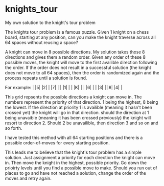 # knights_tour
My own solution to the knight's tour problem

The knights tour problem is a famous puzzle. Given 1 knight on a chess board, starting at any position, can you make the knight traverse across all 64 spaces without reusing a space?

A knight can move in 8 possible directions. My solution takes those 8 directions and gives them a random order. Given any order of these 8 possible moves, the knight will move to the first availible direction following the order. If the order does not result in a successful solution (the knight does not move to all 64 spaces), then the order is randomized again and the process repeats until a solution is found.

For example:
| |5| |2| |
|7| | | |1|
| | |K| | |
|6| | | |3|
| |8| |4| |

This grid repsents the possible directions a knight can move in. The numbers represent the priority of that direction. 1 being the highest, 8 being the lowest. If the direction at priority 1 is availible (meaning it hasn't been crossed yet) the knight will go in that direction. should the direction at 1 being unavaible (meaning it has been crossed previously) the knight will resort to direction 2. Should 2 be unavailible, then direction 3 and so on and so forth. 

I have tested this method with all 64 starting positions and there is a possible order-of-moves for every starting position.

This leads me to believe that the knight's tour problem has a simple solution. Just assignment a priority for each direction the knight can move in. Then move the knight in the highest, possible priority. Go down the prioirty levels until you find a possible move to make. Should you run out of places to go and have not reached a solution, change the order of the moves and retry again.
